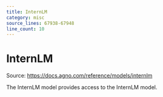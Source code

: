 ```yaml
---
title: InternLM
category: misc
source_lines: 67938-67948
line_count: 10
---
```


# InternLM
Source: https://docs.agno.com/reference/models/internlm



The InternLM model provides access to the InternLM model.

<Snippet file="model-internlm-params.mdx" />



